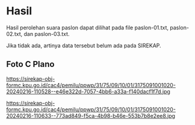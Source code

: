 # Hasil

Hasil perolehan suara paslon dapat dilihat pada file paslon-01.txt, paslon-02.txt, dan paslon-03.txt.

Jika tidak ada, artinya data tersebut belum ada pada SIREKAP.

## Foto C Plano

https://sirekap-obj-formc.kpu.go.id/cac4/pemilu/ppwp/31/75/09/10/01/3175091001020-20240216-110528--e46e322d-7057-4bb6-a33a-f140dacf1f7d.jpg

https://sirekap-obj-formc.kpu.go.id/cac4/pemilu/ppwp/31/75/09/10/01/3175091001020-20240216-110633--773ad849-f5ca-4b98-b46e-553b7b8e2ee8.jpg
